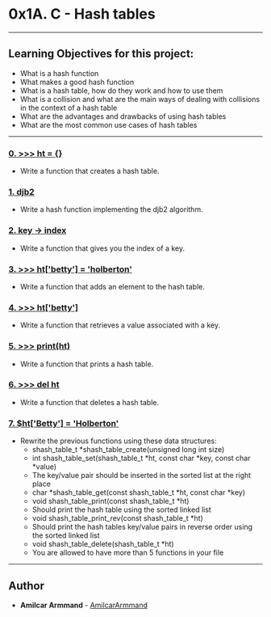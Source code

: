 # 0x1A. C - Hash tables

---

## Learning Objectives for this project:

* What is a hash function
* What makes a good hash function
* What is a hash table, how do they work and how to use them
* What is a collision and what are the main ways of dealing with collisions in the context of a hash table
* What are the advantages and drawbacks of using hash tables
* What are the most common use cases of hash tables

---

### [0. >>> ht = {}](./0-hash_table_create.c)
* Write a function that creates a hash table.


### [1. djb2](./1-djb2.c)
* Write a hash function implementing the djb2 algorithm.


### [2. key -> index](./2-key_index.c)
* Write a function that gives you the index of a key.


### [3. >>> ht['betty'] = 'holberton'](./3-hash_table_set.c)
* Write a function that adds an element to the hash table.


### [4. >>> ht['betty']](./4-hash_table_get.c)
* Write a function that retrieves a value associated with a key.


### [5. >>> print(ht)](./5-hash_table_print.c)
* Write a function that prints a hash table.


### [6. >>> del ht](./6-hash_table_delete.c)
* Write a function that deletes a hash table.


### [7. $ht['Betty'] = 'Holberton'](./100-sorted_hash_table.c)
* Rewrite the previous functions using these data structures:
  * shash_table_t *shash_table_create(unsigned long int size)
  * int shash_table_set(shash_table_t *ht, const char *key, const char *value)
  * The key/value pair should be inserted in the sorted list at the right place
  * char *shash_table_get(const shash_table_t *ht, const char *key)
  * void shash_table_print(const shash_table_t *ht)
  * Should print the hash table using the sorted linked list
  * void shash_table_print_rev(const shash_table_t *ht)
  * Should print the hash tables key/value pairs in reverse order using the sorted linked list
  * void shash_table_delete(shash_table_t *ht)
  * You are allowed to have more than 5 functions in your file

---

## Author
* **Amilcar Armmand** - [AmilcarArmmand](https://github.com/AmilcarArmmand)

